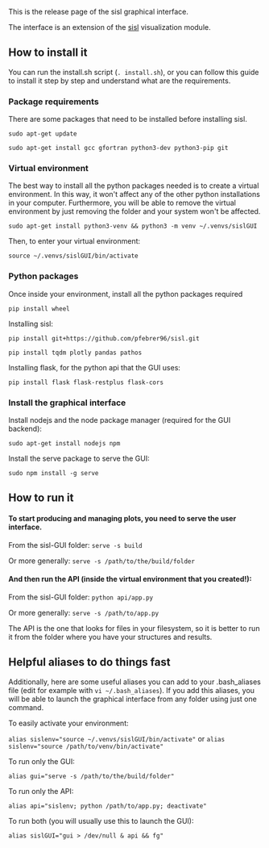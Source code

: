 This is the release page of the sisl graphical interface.

The interface is an extension of the [sisl](https://github.com/zerothi/sisl) visualization module.

How to install it
----

You can run the install.sh script (`. install.sh`), or you can follow this guide to install it step by step and understand what are the requirements.

### Package requirements

There are some packages that need to be installed before installing sisl.

`sudo apt-get update`

`sudo apt-get install gcc gfortran python3-dev python3-pip git`

### Virtual environment

The best way to install all the python packages needed is to create a virtual environment.
In this way, it won't affect any of the other python installations in your computer.
Furthermore, you will be able to remove the virtual environment by just removing the folder and your system won't be affected.

`sudo apt-get install python3-venv && python3 -m venv ~/.venvs/sislGUI`

Then, to enter your virtual environment:

`source ~/.venvs/sislGUI/bin/activate`

### Python packages

Once inside your environment, install all the python packages required

`pip install wheel`

Installing sisl:

`pip install git+https://github.com/pfebrer96/sisl.git`

`pip install tqdm plotly pandas pathos`

Installing flask, for the python api that the GUI uses:

`pip install flask flask-restplus flask-cors`

###  Install the graphical interface

Install nodejs and the node package manager (required for the GUI backend):

`sudo apt-get install nodejs npm`

Install the serve package to serve the GUI:

`sudo npm install -g serve`

How to run it
---

#### To start producing and managing plots, you need to serve the user interface. 

From the sisl-GUI folder: `serve -s build`

Or more generally: `serve -s /path/to/the/build/folder`

#### And then run the API (inside the virtual environment that you created!):

From the sisl-GUI folder: `python api/app.py`

Or more generally: `serve -s /path/to/app.py`

The API is the one that looks for files in your filesystem, so it is better to run it from the folder where you have your structures and results.

Helpful aliases to do things fast
---

Additionally, here are some useful aliases you can add to your .bash_aliases file (edit for example with `vi ~/.bash_aliases`). If you add this aliases, you will be able to launch the graphical interface from any folder using just one command.

To easily activate your environment:

`alias sislenv="source ~/.venvs/sislGUI/bin/activate"` or `alias sislenv="source /path/to/venv/bin/activate"`

To run only the GUI: 

`alias gui="serve -s /path/to/the/build/folder"`

To run only the API:

`alias api="sislenv; python /path/to/app.py; deactivate"`

To run both (you will usually use this to launch the GUI):

`alias sislGUI="gui > /dev/null & api && fg"`





